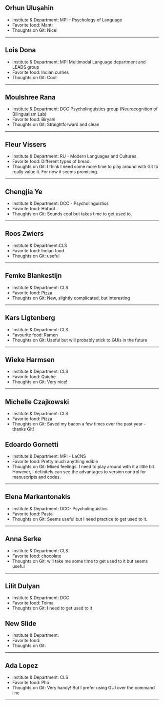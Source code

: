 ## Orhun Uluşahin

- Institute & Department: MPI - Psychology of Language
- Favorite food: Mantı
- Thoughts on Git: Nice!

---

## Lois Dona

- Institute & Department: MPI Multimodal Language department and LEADS group
- Favorite food: Indian curries
- Thoughts on Git: Cool!

---
## Moulshree Rana

- Institute & Department: DCC Psycholinguistics group (Neurocognition of Bilingualism Lab)
- Favorite food: Biryani 
- Thoughts on Git: Straightforward and clean

---

## Fleur Vissers

- Institute & Department: RU - Modern Languages and Cultures.
- Favorite food: Different types of bread.
- Thoughts on Git: I think I need some more time to play around with Git to really value it. For now it seems promising. 

---

## Chengjia Ye

- Institute & Department: DCC - Psycholinguistics
- Favorite food: Hotpot
- Thoughts on Git: Sounds cool but takes time to get used to.

---  

## Roos Zwiers

- Institute & Department:CLS 
- Favorite food: Indian food
- Thoughts on Git: useful

---

## Femke Blankestijn

- Institute & Department: CLS 
- Favorite food: Pizza
- Thoughts on Git: New, slightly complicated, but interesting

---

## Kars Ligtenberg

- Institute & Department: CLS 
- Favourite food: Ramen
- Thoughts on Git: Useful but will probably stick to GUIs in the future

---

## Wieke Harmsen

- Institute & Department: CLS 
- Favorite food: Quiche
- Thoughts on Git: Very nice!

---

## Michelle Czajkowski

- Institute & Department: CLS
- Favorite food: Pizza
- Thoughts on Git: Saved my bacon a few times over the past year - thanks Git!

## Edoardo Gornetti

- Institute & Department: MPI - LaCNS
- Favorite food: Pretty much anything edible
- Thoughts on Git: Mixed feelings. I need to play around with it a little bit. However, I definitely can see the advantages to version control for manuscripts and codes.
---

## Elena Markantonakis

- Institute & Department: DCC- Psycholinguistics
- Favorite food: Pasta
- Thoughts on Git: Seems useful but I need practice to get used to it. 

---

## Anna Serke

- Institute & Department: CLS 
- Favorite food: chocolate
- Thoughts on Git: will take me some time to get used to it but seems useful

---

## Lilit Dulyan
- Institute & Department: DCC 
- Favorite food: Tolma
- Thoughts on Git: I need to get used to it

## New Slide

- Institute & Department:  
- Favorite food: 
- Thoughts on Git: 

---

## Ada Lopez

- Institute & Department: CLS 
- Favorite food: Pho
- Thoughts on Git: Very handy! But I prefer using GUI over the command line

---